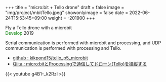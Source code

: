 +++
title = "micro:bit + Tello drone"
draft = false
image = "img/project/mbitTello.jpeg"
showonlyimage = false
date = 2022-06-24T15:53:45+09:00
weight = -201900
+++

Fly a Tello drone with a microbit  
<span style="color: green; ">Develop</span> 2019
<!--more-->
Serial communication is performed with microbit and processing, and UDP communication is performed with processing and Tello.


- <a href="https://github.com/kikpond15/tello_p5_microbit" target="_blank">github : kikpond15/tello_p5_microbit</a>
- <a href="https://qiita.com/kikpond15/items/d7d6c21221e4dfb93474" target="_blank">Qiita : micro:bitとProcessingで通信してドローン(Tello)を操縦する</a>



{{< youtube g4B1-_k2RzI >}}


